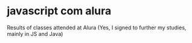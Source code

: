 # javascript com alura
 Results of classes attended at Alura (Yes, I signed to further my studies, mainly in JS and Java)
